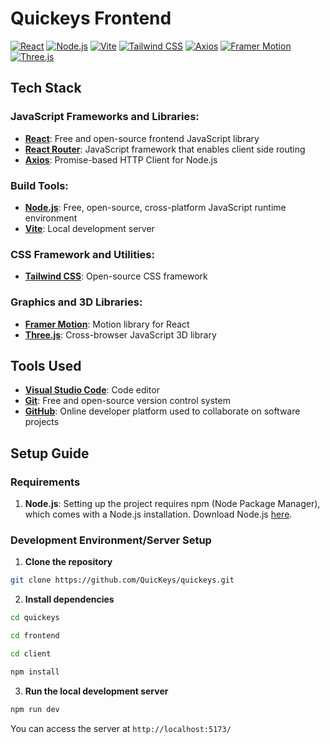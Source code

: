 # Quickeys Frontend

[![React](https://img.shields.io/badge/React-61DAFB?style=for-the-badge&logo=react&logoColor=white)](https://react.dev/)
[![Node.js](https://img.shields.io/badge/Node.js-339933?style=for-the-badge&logo=nodedotjs&logoColor=white)](https://nodejs.org/en)
[![Vite](https://img.shields.io/badge/Vite-646CFF?style=for-the-badge&logo=vite&logoColor=white)](https://vitejs.dev/)
[![Tailwind CSS](https://img.shields.io/badge/Tailwind_CSS-06B6D4?style=for-the-badge&logo=tailwindcss&logoColor=white)](https://tailwindcss.com/)
[![Axios](https://img.shields.io/badge/axios-5A29E4?style=for-the-badge&logo=axios&logoColor=white)](https://axios-http.com/docs/intro)
[![Framer Motion](https://img.shields.io/badge/framer_motion-0055FF?style=for-the-badge&logo=framer&logoColor=white)](https://www.framer.com/motion/)
[![Three.js](https://img.shields.io/badge/three.js-000000?style=for-the-badge&logo=threedotjs&logoColor=white)](https://threejs.org/)

## Tech Stack

### JavaScript Frameworks and Libraries:
- [**React**](https://react.dev/): Free and open-source frontend JavaScript library
- [**React Router**](https://reactrouter.com/en/main): JavaScript framework that enables client side routing
- [**Axios**](https://axios-http.com/docs/intro): Promise-based HTTP Client for Node.js

### Build Tools:
- [**Node.js**](https://nodejs.org/en): Free, open-source, cross-platform JavaScript runtime environment
- [**Vite**](https://vitejs.dev/): Local development server

### CSS Framework and Utilities:
- [**Tailwind CSS**](https://tailwindcss.com/): Open-source CSS framework

### Graphics and 3D Libraries:
- [**Framer Motion**](https://www.framer.com/motion/): Motion library for React
- [**Three.js**](https://threejs.org/): Cross-browser JavaScript 3D library

## Tools Used
- [**Visual Studio Code**](https://code.visualstudio.com/): Code editor
- [**Git**](https://git-scm.com/): Free and open-source version control system
- [**GitHub**](https://github.com): Online developer platform used to collaborate on software projects


## Setup Guide

### Requirements
1. **Node.js**: Setting up the project requires npm (Node Package Manager), which comes with a Node.js installation. Download Node.js [here](https://nodejs.org/en/download).

### Development Environment/Server Setup

1. **Clone the repository**
```bash
git clone https://github.com/QuicKeys/quickeys.git
```

2. **Install dependencies**
```bash
cd quickeys
```
```bash
cd frontend
```
```bash
cd client
```
```bash
npm install
```

3. **Run the local development server**

```bash
npm run dev
```

You can access the server at `http://localhost:5173/`

